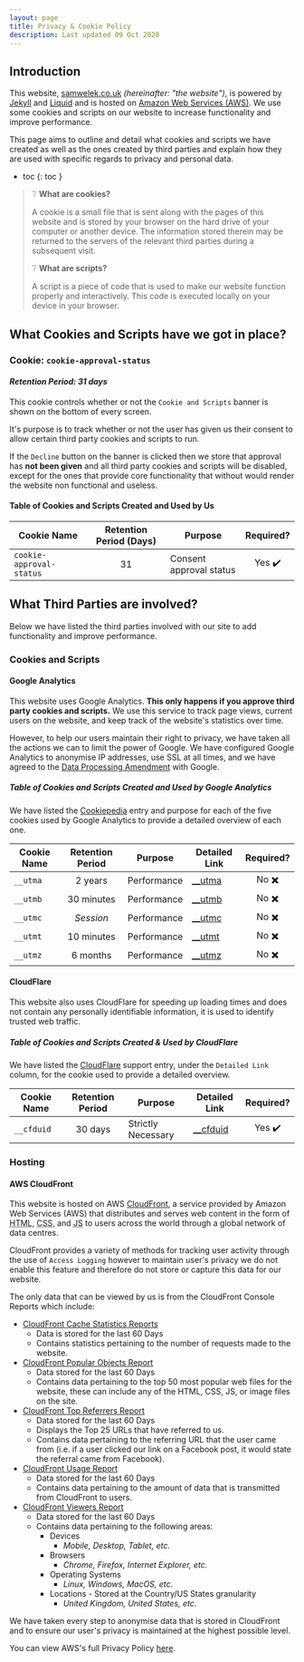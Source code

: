 ```yaml
---
layout: page
title: Privacy & Cookie Policy
description: Last updated 09 Oct 2020
---
```


## Introduction

This website, [samwelek.co.uk](https://samwelek.co.uk) *(hereinafter: "the website")*, is powered by [Jekyll](https://jekyllrb.com/) and [Liquid](https://shopify.github.io/liquid/) and is hosted on [Amazon Web Services (AWS)](https://aws.amazon.com/). We use some cookies and scripts on our website to increase functionality and improve performance.

This page aims to outline and detail what cookies and scripts we have created as well as the ones created by third parties and explain how they are used with specific regards to privacy and personal data.

- toc
{: toc }

> :grey_question: **What are cookies?**
>
> A cookie is a small file that is sent along with the pages of this website and is stored by your browser on the hard drive of your computer or another device. The information stored therein may be returned to the servers of the relevant third parties during a subsequent visit.
>
> :grey_question: **What are scripts?**
>
> A script is a piece of code that is used to make our website function properly and interactively. This code is executed locally on your device in your browser.

## What Cookies and Scripts have we got in place?

### Cookie: `cookie-approval-status`

#### *Retention Period: 31 days*

This cookie controls whether or not the `Cookie and Scripts` banner is shown on the bottom of every screen.

It's purpose is to track whether or not the user has given us their consent to allow certain third party cookies and scripts to run.

If the `Decline` button on the banner is clicked then we store that approval has **not been given** and all third party cookies and scripts will be disabled, except for the ones that provide core functionality that without would render the website non functional and useless.

#### Table of Cookies and Scripts Created and Used by Us

Cookie Name | Retention Period (Days) | Purpose | Required?
---|:---:|---|:---:
`cookie-approval-status` | 31 | Consent approval status | Yes :heavy_check_mark:

## What Third Parties are involved?

Below we have listed the third parties involved with our site to add functionality and improve performance.

### Cookies and Scripts

#### Google Analytics

This website uses Google Analytics. **This only happens if you approve third party cookies and scripts.** We use this service to track page views, current users on the website, and keep track of the website's statistics over time.

However, to help our users maintain their right to privacy, we have taken all the actions we can to limit the power of Google. We have configured Google Analytics to anonymise IP addresses, use SSL at all times, and we have agreed to the [Data Processing Amendment](https://privacy.google.com/businesses/processorterms/) with Google.

##### Table of Cookies and Scripts Created and Used by Google Analytics

We have listed the [Cookiepedia](https://cookiepedia.co.uk/) entry and purpose for each of the five cookies used by Google Analytics to provide a detailed overview of each one.

Cookie Name | Retention Period | Purpose | Detailed Link | Required?
---|:---:|---|---|:---:
`__utma` | 2 years | Performance | [__utma](https://cookiepedia.co.uk/cookies/__utma) | No :heavy_multiplication_x:
`__utmb` | 30 minutes | Performance | [__utmb](https://cookiepedia.co.uk/cookies/__utmb) | No :heavy_multiplication_x:
`__utmc` | *Session* | Performance | [__utmc](https://cookiepedia.co.uk/cookies/__utmc) | No :heavy_multiplication_x:
`__utmt` | 10 minutes | Performance | [__utmt](https://cookiepedia.co.uk/cookies/__utmt) | No :heavy_multiplication_x:
`__utmz` | 6 months | Performance | [__utmz](https://cookiepedia.co.uk/cookies/__utmz) | No :heavy_multiplication_x:

#### CloudFlare

This website also uses CloudFlare for speeding up loading times and does not contain any personally identifiable information, it is used to identify trusted web traffic.

##### Table of Cookies and Scripts Created &amp; Used by CloudFlare

We have listed the [CloudFlare](https://cloudflare.com/) support entry, under the `Detailed Link` column, for the cookie used to provide a detailed overview.

Cookie Name | Retention Period | Purpose | Detailed Link | Required?
---|:---:|---|---|:---:
`__cfduid` | 30 days | Strictly Necessary | [__cfduid](https://support.cloudflare.com/hc/en-us/articles/200170156-Understanding-the-Cloudflare-Cookies#12345682) | Yes :heavy_check_mark:

### Hosting

#### AWS CloudFront

This website is hosted on AWS [CloudFront](https://aws.amazon.com/cloudfront/), a service provided by Amazon Web Services (AWS) that distributes and serves web content in the form of <abbr title="HyperText Markup Language">HTML</abbr>, <abbr title="Cascading Style Sheets">CSS</abbr>, and <abbr title="JavaScript">JS</abbr> to users across the world through a global network of data centres.

CloudFront provides a variety of methods for tracking user activity through the use of `Access Logging` however to maintain user's privacy we do not enable this feature and therefore do not store or capture this data for our website.

The only data that can be viewed by us is from the CloudFront Console Reports which include:

- [CloudFront Cache Statistics Reports](https://docs.aws.amazon.com/AmazonCloudFront/latest/DeveloperGuide/cache-statistics.html)
  - Data is stored for the last 60 Days
  - Contains statistics pertaining to the number of requests made to the website.
- [CloudFront Popular Objects Report](https://docs.aws.amazon.com/AmazonCloudFront/latest/DeveloperGuide/popular-objects-report.html)
  - Data stored for the last 60 Days
  - Contains data pertaining to the top 50 most popular web files for the website, these can include any of the HTML, CSS, JS, or image files on the site.
- [CloudFront Top Referrers Report](https://docs.aws.amazon.com/AmazonCloudFront/latest/DeveloperGuide/top-referrers-report.html)
  - Data stored for the last 60 Days
  - Displays the Top 25 URLs that have referred to us.
  - Contains data pertaining to the referring URL that the user came from (i.e. if a user clicked our link on a Facebook post, it would state the referral came from Facebook).
- [CloudFront Usage Report](https://docs.aws.amazon.com/AmazonCloudFront/latest/DeveloperGuide/usage-charts.html)
  - Data stored for the last 60 Days
  - Contains data pertaining to the amount of data that is transmitted from CloudFront to users.
- [CloudFront Viewers Report](https://docs.aws.amazon.com/AmazonCloudFront/latest/DeveloperGuide/viewers-reports.html)
  - Data stored for the last 60 Days
  - Contains data pertaining to the following areas:
    - Devices
      - *Mobile, Desktop, Tablet, etc.*
    - Browsers
      - *Chrome, Firefox, Internet Explorer, etc.*
    - Operating Systems
      - *Linux, Windows, MacOS, etc.*
    - Locations - Stored at the Country/US States granularity
      - *United Kingdom, United States, etc.*

We have taken every step to anonymise data that is stored in CloudFront and to ensure our user's privacy is maintained at the highest possible level.

You can view AWS's full Privacy Policy [here](https://aws.amazon.com/privacy/).
